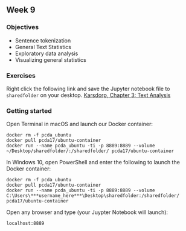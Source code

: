 ## Week 9

### Objectives
- Sentence tokenization
- General Text Statistics
- Exploratory data analysis
- Visualizing general statistics

### Exercises
Right click the following link and save the Jupyter notebook file to `sharedfolder` on your desktop.
[Karsdorp, Chapter 3: Text Analysis](http://nbviewer.jupyter.org/github/fbkarsdorp/python-course/blob/master/answerbook/Chapter%203%20-%20Text%20analysis.ipynb)

<!--
Look at Python cookbook chapter 6 in week 8 files on Canvas.
-->
### Getting started
Open Terminal in macOS and launch our Docker container:

```
docker rm -f pcda_ubuntu
docker pull pcda17/ubuntu-container
docker run --name pcda_ubuntu -ti -p 8889:8889 --volume ~/Desktop/sharedfolder/:/sharedfolder/ pcda17/ubuntu-container
```

In Windows 10, open PowerShell and enter the following to launch the Docker container:

```
docker rm -f pcda_ubuntu
docker pull pcda17/ubuntu-container
docker run --name pcda_ubuntu -ti -p 8889:8889 --volume C:\Users\***username_here***\Desktop\sharedfolder:/sharedfolder/ pcda17/ubuntu-container
```

Open any browser and type (your Juypter Notebook will launch):
```
localhost:8889
```
